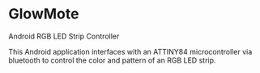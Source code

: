 # GlowMote
Android RGB LED Strip Controller

This Android application interfaces with an ATTINY84 microcontroller via bluetooth to control the color and pattern of an RGB LED strip.
